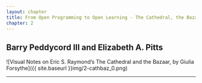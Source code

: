 ```yaml
---
layout: chapter
title: From Open Programming to Open Learning - The Cathedral, the Bazaar, and the Open Classroom
chapter: 2
---
```


Barry Peddycord III and Elizabeth A. Pitts
------------------------------------------
![Visual Notes on Eric S. Raymond’s The Cathedral and the Bazaar, by Giulia Forsythe]({{ site.baseurl }}img/2-cathbaz_0.png)
 




<hr />
